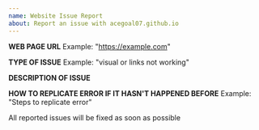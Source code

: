 ```yaml
---
name: Website Issue Report
about: Report an issue with acegoal07.github.io
---
```


**WEB PAGE URL**
Example: "https://example.com"


**TYPE OF ISSUE**
Example: "visual or links not working"


**DESCRIPTION OF ISSUE**


**HOW TO REPLICATE ERROR IF IT HASN'T HAPPENED BEFORE**
Example: "Steps to replicate error"


All reported issues will be fixed as soon as possible 